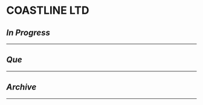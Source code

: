 # COASTLINE LTD

## *In Progress*

--------------------

## *Que*

-----------------------------------
## *Archive*

-----------------------------------
